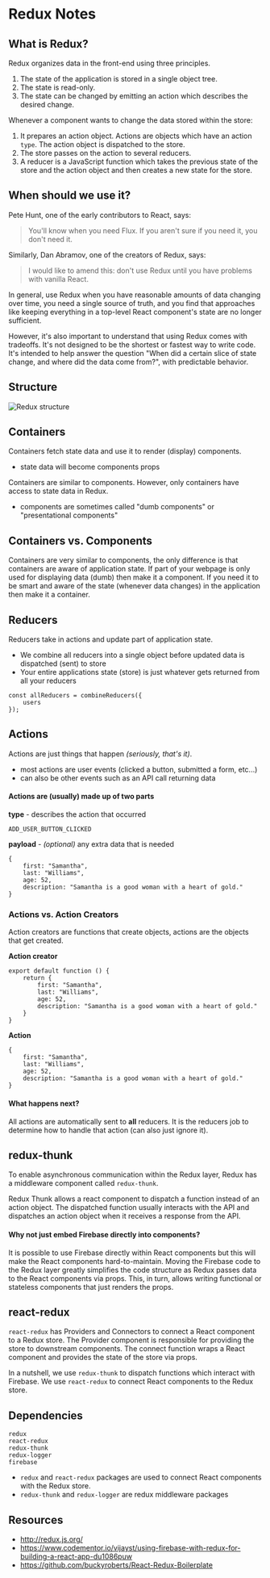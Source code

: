 # Redux Notes

## What is Redux?

Redux organizes data in the front-end using three principles.

1. The state of the application is stored in a single object tree.
2. The state is read-only.
3. The state can be changed by emitting an action which describes the desired change.

Whenever a component wants to change the data stored within the store: 

1. It prepares an action object. Actions are objects which have an action `type`. The action object is dispatched to the store.
2. The store passes on the action to several reducers. 
3. A reducer is a JavaScript function which takes the previous state of the store and the action object and then creates a new state for the store.

## When should we use it? 

Pete Hunt, one of the early contributors to React, says:

> You'll know when you need Flux. If you aren't sure if you need it, you don't need it.

Similarly, Dan Abramov, one of the creators of Redux, says:

> I would like to amend this: don't use Redux until you have problems with vanilla React.

In general, use Redux when you have reasonable amounts of data changing over time, you need a single source of truth, and you find that approaches like keeping everything in a top-level React component's state are no longer sufficient.

However, it's also important to understand that using Redux comes with tradeoffs. It's not designed to be the shortest or fastest way to write code. It's intended to help answer the question "When did a certain slice of state change, and where did the data come from?", with predictable behavior.

## Structure 

![Redux structure](https://camo.githubusercontent.com/13227c2a980b327c8efda916f1c47271238a017a/687474703a2f2f692e696d6775722e636f6d2f4455694c39796e2e706e67)

## Containers

Containers fetch state data and use it to render (display) components.
- state data will become components props

Containers are similar to components. However, only containers have access to state data in Redux.
- components are sometimes called "dumb components" or "presentational components"

## Containers vs. Components

Containers are very similar to components, the only difference is that containers are aware of application state. If
part of your webpage is only used for displaying data (dumb) then make it a component. If you need it to be smart and
aware of the state (whenever data changes) in the application then make it a container.

## Reducers

Reducers take in actions and update part of application state.
- We combine all reducers into a single object before updated data is dispatched (sent) to store
- Your entire applications state (store) is just whatever gets returned from all your reducers

```
const allReducers = combineReducers({
    users
});
```

## Actions

Actions are just things that happen *(seriously, that's it)*.
- most actions are user events (clicked a button, submitted a form, etc...)
- can also be other events such as an API call returning data

#### Actions are (usually) made up of two parts

**type** - describes the action that occurred
```
ADD_USER_BUTTON_CLICKED
```

**payload** - *(optional)* any extra data that is needed
```
{
    first: "Samantha",
    last: "Williams",
    age: 52,
    description: "Samantha is a good woman with a heart of gold."
}
```

### Actions vs. Action Creators

Action creators are functions that create objects, actions are the objects that get created.

**Action creator**
```
export default function () {
    return {
        first: "Samantha",
        last: "Williams",
        age: 52,
        description: "Samantha is a good woman with a heart of gold."
    }
}
```

**Action**
```
{
    first: "Samantha",
    last: "Williams",
    age: 52,
    description: "Samantha is a good woman with a heart of gold."
}
```

#### What happens next?

All actions are automatically sent to **all** reducers. It is the reducers job to determine how to handle that action
(can also just ignore it).

## redux-thunk

To enable asynchronous communication within the Redux layer, Redux has a middleware component called `redux-thunk`.

Redux Thunk allows a react component to dispatch a function instead of an action object. The dispatched function usually interacts with the API and dispatches an action object when it receives a response from the API.

#### Why not just embed Firebase directly into components? 

It is possible to use Firebase directly within React components but this will make the React components hard-to-maintain. Moving the Firebase code to the Redux layer greatly simplifies the code structure as Redux passes data to the React components via props. This, in turn, allows writing functional or stateless components that just renders the props.

## react-redux

`react-redux` has Providers and Connectors to connect a React component to a Redux store. The Provider component is responsible for providing the store to downstream components. The connect function wraps a React component and provides the state of the store via props.

In a nutshell, we use `redux-thunk` to dispatch functions which interact with Firebase. We use `react-redux` to connect React components to the Redux store.

## Dependencies

```
redux
react-redux
redux-thunk
redux-logger
firebase
```

* `redux` and `react-redux` packages are used to connect React components with the Redux store.
* `redux-thunk` and `redux-logger` are redux middleware packages

## Resources

* http://redux.js.org/
* https://www.codementor.io/vijayst/using-firebase-with-redux-for-building-a-react-app-du1086puw
* https://github.com/buckyroberts/React-Redux-Boilerplate
